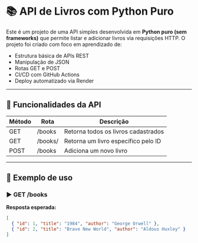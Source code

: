 # 📚 API de Livros com Python Puro

Este é um projeto de uma API simples desenvolvida em **Python puro (sem frameworks)** que permite listar e adicionar livros via requisições HTTP. O projeto foi criado com foco em aprendizado de:
- Estrutura básica de APIs REST
- Manipulação de JSON
- Rotas GET e POST
- CI/CD com GitHub Actions
- Deploy automatizado via Render

---

## 🚀 Funcionalidades da API

| Método | Rota         | Descrição                                 |
|--------|--------------|-------------------------------------------|
| GET    | /books       | Retorna todos os livros cadastrados       |
| GET    | /books/<id>  | Retorna um livro específico pelo ID       |
| POST   | /books       | Adiciona um novo livro                    |

---

## 🔧 Exemplo de uso

### ▶️ GET /books

**Resposta esperada:**
```json
[
  { "id": 1, "title": "1984", "author": "George Orwell" },
  { "id": 2, "title": "Brave New World", "author": "Aldous Huxley" }
]
